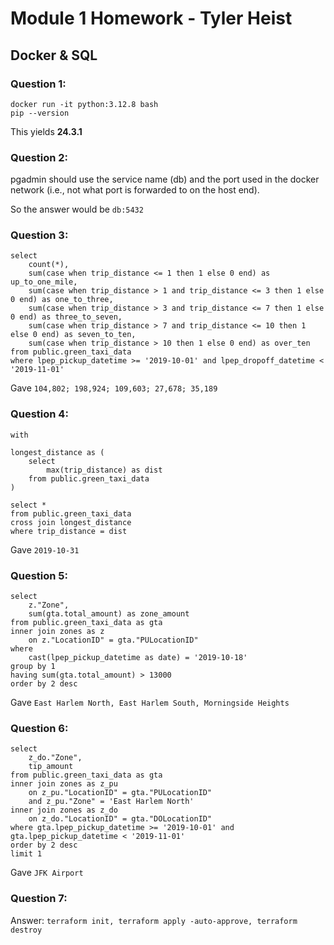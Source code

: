 # Module 1 Homework - Tyler Heist 
## Docker & SQL

### Question 1:
```
docker run -it python:3.12.8 bash
pip --version
```
This yields **24.3.1**

### Question 2:
pgadmin should use the service name (db) and the port used in the docker network (i.e., not what port is forwarded to on the host end).

So the answer would be `db:5432`

### Question 3:
```
select
	count(*),
	sum(case when trip_distance <= 1 then 1 else 0 end) as up_to_one_mile,
	sum(case when trip_distance > 1 and trip_distance <= 3 then 1 else 0 end) as one_to_three,
	sum(case when trip_distance > 3 and trip_distance <= 7 then 1 else 0 end) as three_to_seven,
	sum(case when trip_distance > 7 and trip_distance <= 10 then 1 else 0 end) as seven_to_ten,
	sum(case when trip_distance > 10 then 1 else 0 end) as over_ten
from public.green_taxi_data
where lpep_pickup_datetime >= '2019-10-01' and lpep_dropoff_datetime < '2019-11-01'
```

Gave `104,802; 198,924; 109,603; 27,678; 35,189`

### Question 4:
```
with 

longest_distance as (
	select
		max(trip_distance) as dist
	from public.green_taxi_data
)

select *
from public.green_taxi_data
cross join longest_distance
where trip_distance = dist
```

Gave `2019-10-31`

### Question 5:
```
select 
	z."Zone",
	sum(gta.total_amount) as zone_amount
from public.green_taxi_data as gta
inner join zones as z
	on z."LocationID" = gta."PULocationID"
where 
	cast(lpep_pickup_datetime as date) = '2019-10-18'
group by 1
having sum(gta.total_amount) > 13000
order by 2 desc
```
Gave `East Harlem North, East Harlem South, Morningside Heights`

### Question 6:
```
select 
	z_do."Zone",
	tip_amount
from public.green_taxi_data as gta
inner join zones as z_pu
	on z_pu."LocationID" = gta."PULocationID"
	and z_pu."Zone" = 'East Harlem North'
inner join zones as z_do
	on z_do."LocationID" = gta."DOLocationID"
where gta.lpep_pickup_datetime >= '2019-10-01' and gta.lpep_pickup_datetime < '2019-11-01'
order by 2 desc
limit 1
```

Gave `JFK Airport`

### Question 7:
Answer: `terraform init, terraform apply -auto-approve, terraform destroy`

